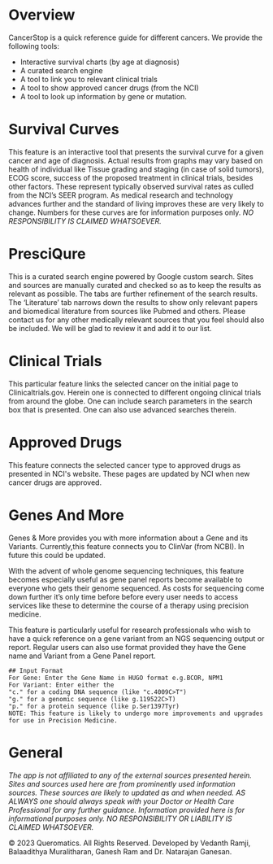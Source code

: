 # Overview

CancerStop is a quick reference guide for different cancers.
We provide the following tools:
* Interactive survival charts (by age at diagnosis)
* A curated search engine
* A tool to link you to relevant clinical trials
* A tool to show approved cancer drugs (from the NCI)
* A tool to look up information by gene or mutation.


# Survival Curves

This feature is an interactive tool that presents the survival curve for a 
given cancer and age of diagnosis. Actual results from graphs may vary based 
on health of individual like Tissue grading and staging (in case of solid tumors),
ECOG score, success of the proposed treatment in clinical trials, besides other factors. 
These represent typically observed survival rates as culled from the NCI’s SEER program. 
As medical research and technology advances further and the standard of living improves 
these are very likely to change. Numbers for these curves are for information purposes only.
*NO RESPONSIBILITY IS CLAIMED WHATSOEVER.*

# PresciQure

This is a curated search engine powered by Google custom search.
Sites and sources are manually curated and checked so as to keep
the results as relevant as possible. The tabs are further refinement 
of the search results. The ‘Literature’ tab narrows down the results 
to show only relevant papers and biomedical literature from sources 
like Pubmed and others. Please contact us for any other medically 
relevant sources that you feel should also be included. We will be 
glad to review it and add it to our list.

# Clinical Trials

This particular feature links the selected cancer on the initial page 
to Clinicaltrials.gov. Herein one is connected to different ongoing 
clinical trials from around the globe. One can include search parameters 
in the search box that is presented. One can also use advanced searches therein.

# Approved Drugs

This feature connects the selected cancer type to approved drugs as 
presented in NCI's website. These pages are updated by NCI when new 
cancer drugs are approved.

# Genes And More

Genes & More provides you with more information about a Gene and its 
Variants. Currently,this feature connects you to ClinVar (from NCBI). 
In future this could be updated.

With the advent of whole genome sequencing techniques,
this feature becomes especially useful as gene panel 
reports become available to everyone who gets their genome
sequenced. As costs for sequencing come down further it’s
only time before before every user needs to access services 
like these to determine the course of a therapy using precision medicine.

This feature is particularly useful for research professionals 
who wish to have a quick reference on a gene variant from an NGS 
sequencing output or report. Regular users can also use format provided 
they have the Gene name and Variant from a Gene Panel report.

    ## Input Format
    For Gene: Enter the Gene Name in HUGO format e.g.BCOR, NPM1
    For Variant: Enter either the
    "c." for a coding DNA sequence (like "c.4009C>T")
    "g." for a genomic sequence (like g.119522C>T)
    "p." for a protein sequence (like p.Ser1397Tyr)
    NOTE: This feature is likely to undergo more improvements and upgrades for use in Precision Medicine.


# General
*The app is not affiliated to any of the external sources presented herein. 
Sites and sources used here are from prominently used information sources. 
These sources are likely to updated as and when needed.*
*AS ALWAYS one should always speak with your Doctor or Health Care Professional for any further guidance. Information provided here is for informational purposes only. NO RESPONSIBILITY OR LIABILITY IS CLAIMED WHATSOEVER.*

© 2023 Queromatics. All Rights Reserved.
Developed by Vedanth Ramji, Balaadithya Muralitharan, Ganesh Ram and Dr. Natarajan Ganesan.
